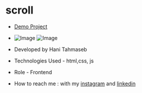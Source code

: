 # scroll


- [Demo Project](https://haniehtahmaseb.github.io/scroll/)
- ![Image](https://github.com/user-attachments/assets/afde97c6-4ca0-4014-8e45-be5bcf019f3d)
![Image](https://github.com/user-attachments/assets/709c5756-693e-4b65-83fd-8b495dfe1e99)



- Developed by Hani Tahmaseb

- Technologies Used - html,css, js

- Role - Frontend

- How to reach me : with my [instagram](https://instagram.com/htahmaseb_dev) and [linkedin](https://linkedin.com/in/hani-tahmaseb-a52212212)

